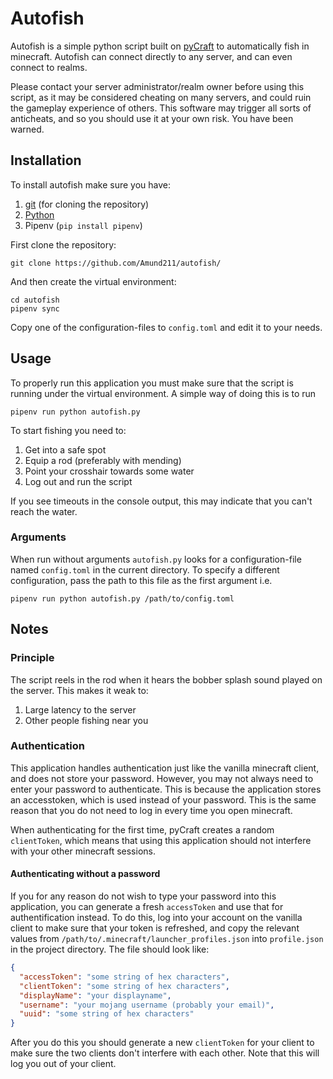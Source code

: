 # Autofish
Autofish is a simple python script built on [pyCraft](https://github.com/ammaraskar/pyCrafti/) to automatically fish in minecraft.
Autofish can connect directly to any server, and can even connect to realms.

Please contact your server administrator/realm owner before using this script, as it may be considered cheating on many servers, and could ruin the gameplay experience of others.
This software may trigger all sorts of anticheats, and so you should use it at your own risk. You have been warned.

## Installation
To install autofish make sure you have:
1. [git](https://git-scm.com/) (for cloning the repository)
1. [Python](https://www.python.org/downloads/)
1. Pipenv (```pip install pipenv```)

First clone the repository:
```shell
git clone https://github.com/Amund211/autofish/
```
And then create the virtual environment:
```shell
cd autofish
pipenv sync
```

Copy one of the configuration-files to ```config.toml``` and edit it to your needs.

## Usage
To properly run this application you must make sure that the script is running under the virtual environment. A simple way of doing this is to run
```shell
pipenv run python autofish.py
```

To start fishing you need to:
1. Get into a safe spot
1. Equip a rod (preferably with mending)
1. Point your crosshair towards some water
1. Log out and run the script

If you see timeouts in the console output, this may indicate that you can't reach the water.

### Arguments
When run without arguments ```autofish.py``` looks for a configuration-file named ```config.toml``` in the current directory.
To specify a different configuration, pass the path to this file as the first argument i.e.
```shell
pipenv run python autofish.py /path/to/config.toml
```

## Notes
### Principle
The script reels in the rod when it hears the bobber splash sound played on the server.
This makes it weak to:
1. Large latency to the server
1. Other people fishing near you

### Authentication
This application handles authentication just like the vanilla minecraft client, and does not store your password.
However, you may not always need to enter your password to authenticate.
This is because the application stores an accesstoken, which is used instead of your password.
This is the same reason that you do not need to log in every time you open minecraft.

When authenticating for the first time, pyCraft creates a random ```clientToken```, which means that using this application should not interfere with your other minecraft sessions.

#### Authenticating without a password
If you for any reason do not wish to type your password into this application, you can generate a fresh ```accessToken``` and use that for authentification instead.
To do this, log into your account on the vanilla client to make sure that your token is refreshed, and copy the relevant values from ```/path/to/.minecraft/launcher_profiles.json``` into ```profile.json``` in the project directory.
The file should look like:
```json
{
  "accessToken": "some string of hex characters",
  "clientToken": "some string of hex characters",
  "displayName": "your displayname",
  "username": "your mojang username (probably your email)",
  "uuid": "some string of hex characters"
}
```
After you do this you should generate a new ```clientToken``` for your client to make sure the two clients don't interfere with each other.
Note that this will log you out of your client.
